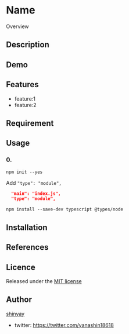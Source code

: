 # Name

Overview

## Description

## Demo

## Features

- feature:1
- feature:2

## Requirement

## Usage

### 0.

```shell
npm init --yes
```

Add `"type": "module",`

```json
  "main": "index.js",
  "type": "module",
```

```shell
npm install --save-dev typescript @types/node
```

## Installation

## References

## Licence

Released under the [MIT license](https://gist.githubusercontent.com/shinyay/56e54ee4c0e22db8211e05e70a63247e/raw/34c6fdd50d54aa8e23560c296424aeb61599aa71/LICENSE)

## Author

[shinyay](https://github.com/shinyay)
- twitter: https://twitter.com/yanashin18618
